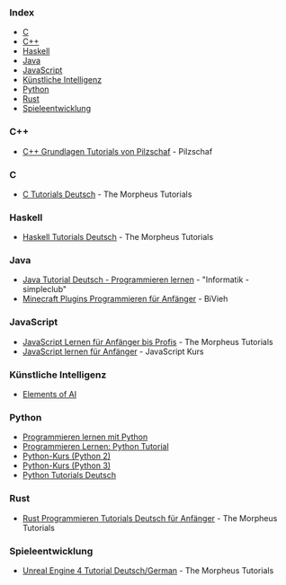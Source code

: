 ### Index

* [C](#c)
* [C++](#cpp)
* [Haskell](#haskell)
* [Java](#java)
* [JavaScript](#javascript)
* [Künstliche Intelligenz](#künstliche-intelligenz)
* [Python](#python)
* [Rust](#rust)
* [Spieleentwicklung](#spieleentwicklung)


<h3 id="cpp">C++</h3>

* [C++ Grundlagen Tutorials von Pilzschaf](https://www.youtube.com/playlist?list=PLStQc0GqppuVs05kWvLBoHcWCULX3ueIM) - Pilzschaf


### C

* [C Tutorials Deutsch](https://www.youtube.com/playlist?list=PLNmsVeXQZj7q4shI4L__SRpetWff9BjLZ) - The Morpheus Tutorials


### Haskell

* [Haskell Tutorials Deutsch](https://www.youtube.com/playlist?list=PLNmsVeXQZj7pFIXDN1NLw6jMExuK-wN8I) - The Morpheus Tutorials


### Java

* [Java Tutorial Deutsch - Programmieren lernen](https://www.youtube.com/playlist?list=PLgZuSc7xewde9zlJjmbLci0w9lV5BbCHE) - "Informatik - simpleclub"
* [Minecraft Plugins Programmieren für Anfänger](https://www.youtube.com/playlist?list=PLry1c-adUOIH3o2_K76jfznpw0-_3VpzY) - BiVieh


### JavaScript

* [JavaScript Lernen für Anfänger bis Profis](https://www.youtube.com/playlist?list=PLNmsVeXQZj7qOfMI2ZNk-LXUAiXKrwDIi) - The Morpheus Tutorials
* [JavaScript lernen für Anfänger](https://www.javascript-kurs.de/) - JavaScript Kurs


### Künstliche Intelligenz

* [Elements of AI](https://www.elementsofai.de)


### Python

* [Programmieren lernen mit Python](https://www.youtube.com/playlist?list=PLL1BYAeNY0gzHheN7kCLEhPDegdHrAyDh)
* [Programmieren Lernen: Python Tutorial](https://www.youtube.com/playlist?list=PL_tdPUem3eE_k40i65IdRPWrAZxoHcN4o)
* [Python-Kurs (Python 2)](https://www.python-kurs.eu/kurs.php)
* [Python-Kurs (Python 3)](https://www.python-kurs.eu/python3_kurs.php)
* [Python Tutorials Deutsch](https://www.youtube.com/playlist?list=PLNmsVeXQZj7q0ao69AIogD94oBgp3E9Zs)


### Rust

* [Rust Programmieren Tutorials Deutsch für Anfänger](https://www.youtube.com/playlist?list=PLNmsVeXQZj7p9CgKtDep-tyA1dW18FNXr) - The Morpheus Tutorials


### Spieleentwicklung

* [Unreal Engine 4 Tutorial Deutsch/German](https://www.youtube.com/playlist?list=PLNmsVeXQZj7olLCliQ05e6hvEOl6sbBgv) - The Morpheus Tutorials
